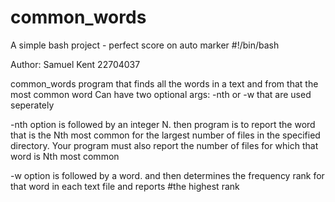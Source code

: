 # common_words
A simple bash project - perfect score on auto marker
#!/bin/bash

Author: Samuel Kent 22704037

common_words program that finds all the words in a text and from that the most common word
Can have two optional args: -nth or -w that are used seperately 

 -nth option is followed by an integer N. then program is to report the word that is the Nth most common for the
largest number of files in the specified directory. Your program must also report the number of files for which that 
word is Nth most common

 -w option is followed by a word. and then determines the frequency rank for that word in each text file and reports   #the highest rank  
